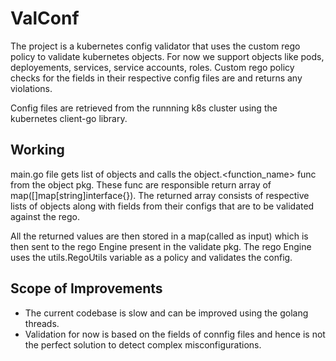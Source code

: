 # ValConf

The project is a kubernetes config validator that uses the custom rego policy to validate kubernetes objects. For now we support objects like pods, deployements, services, service accounts, roles. Custom rego policy checks for the fields in their respective config files are and returns any violations.

Config files are retrieved from the runnning k8s cluster using the kubernetes client-go library. 

## Working

main.go file gets list of objects and calls the object.<function_name> func from the object pkg. These func are responsible return array of map([]map[string]interface{}). The returned array consists of respective lists of objects along with fields from their configs that are to be validated against the rego.

All the returned values are then stored in a map(called as input) which is then sent to the rego Engine present in the validate pkg. The rego Engine uses the utils.RegoUtils variable as a policy and validates the config.

## Scope of Improvements

- The current codebase is slow and can be improved using the golang threads.
- Validation for now is based on the fields of connfig files and hence is not the perfect solution to detect complex misconfigurations.